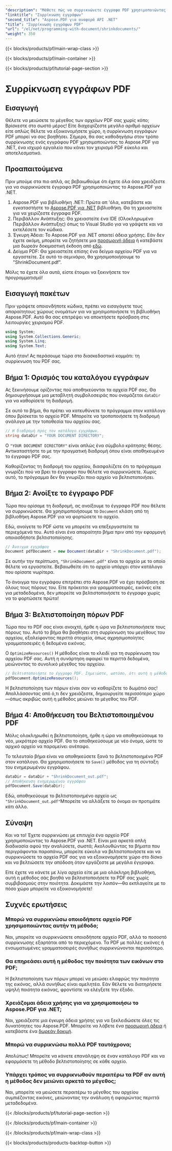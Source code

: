 ```yaml
---
"description": "Μάθετε πώς να συρρικνώνετε έγγραφα PDF χρησιμοποιώντας το Aspose.PDF για .NET σε αυτόν τον οδηγό βήμα προς βήμα. Βελτιστοποιήστε τους πόρους PDF και μειώστε το μέγεθος του αρχείου χωρίς συμβιβασμούς στην ποιότητα."
"linktitle": "Συρρίκνωση εγγράφων"
"second_title": "Aspose.PDF για αναφορά API .NET"
"title": "Συρρίκνωση εγγράφων PDF"
"url": "/el/net/programming-with-document/shrinkdocuments/"
"weight": 350
---
```


{{< blocks/products/pf/main-wrap-class >}}

{{< blocks/products/pf/main-container >}}

{{< blocks/products/pf/tutorial-page-section >}}

# Συρρίκνωση εγγράφων PDF

## Εισαγωγή

Θέλετε να μειώσετε το μέγεθος των αρχείων PDF σας χωρίς κόπο; Βρίσκεστε στο σωστό μέρος! Είτε διαχειρίζεστε μεγάλο αριθμό αρχείων είτε απλώς θέλετε να εξοικονομήσετε χώρο, η συρρίκνωση εγγράφων PDF μπορεί να σας βοηθήσει. Σήμερα, θα σας καθοδηγήσω στον τρόπο συρρίκνωσης ενός εγγράφου PDF χρησιμοποιώντας το Aspose.PDF για .NET, ένα ισχυρό εργαλείο που κάνει τον χειρισμό PDF εύκολο και αποτελεσματικό.

## Προαπαιτούμενα

Πριν μπούμε στα πιο απλά, ας βεβαιωθούμε ότι έχετε όλα όσα χρειάζεστε για να συρρικνώσετε έγγραφα PDF χρησιμοποιώντας το Aspose.PDF για .NET.

1. Aspose.PDF για βιβλιοθήκη .NET: Πρώτα απ 'όλα, κατεβάστε και εγκαταστήστε το [Aspose.PDF για .NET](https://releases.aspose.com/pdf/net/) βιβλιοθήκη. Θα τη χρειαστείτε για να χειρίζεστε έγγραφα PDF.
2. Περιβάλλον Ανάπτυξης: Θα χρειαστείτε ένα IDE (Ολοκληρωμένο Περιβάλλον Ανάπτυξης) όπως το Visual Studio για να γράψετε και να εκτελέσετε τον κώδικα.
3. Έγκυρη Άδεια: Το Aspose.PDF για .NET απαιτεί άδεια χρήσης. Εάν δεν έχετε ακόμη, μπορείτε να ζητήσετε μια [προσωρινή άδεια](https://purchase.aspose.com/temporary-license/) ή κατεβάστε μια δωρεάν δοκιμαστική έκδοση από [εδώ](https://releases.aspose.com/).
4. Δείγμα PDF: Θα χρειαστείτε επίσης ένα δείγμα αρχείου PDF για να εργαστείτε. Σε αυτό το σεμινάριο, θα χρησιμοποιήσουμε το "ShrinkDocument.pdf".

Μόλις τα έχετε όλα αυτά, είστε έτοιμοι να ξεκινήσετε τον προγραμματισμό!


## Εισαγωγή πακέτων

Πριν γράψετε οποιονδήποτε κώδικα, πρέπει να εισαγάγετε τους απαραίτητους χώρους ονομάτων για να χρησιμοποιήσετε τη βιβλιοθήκη Aspose.PDF. Αυτό θα σας επιτρέψει να αποκτήσετε πρόσβαση στις λειτουργίες χειρισμού PDF.

```csharp
using System;
using System.Collections.Generic;
using System.Linq;
using System.Text;
```

Αυτό ήταν! Ας περάσουμε τώρα στο διασκεδαστικό κομμάτι: τη συρρίκνωση του PDF σας.

## Βήμα 1: Ορισμός του καταλόγου εγγράφων

Ας ξεκινήσουμε ορίζοντας πού αποθηκεύονται τα αρχεία PDF σας. Θα δημιουργήσουμε μια μεταβλητή συμβολοσειράς που ονομάζεται `dataDir` για να καθορίσετε τη διαδρομή.

Σε αυτό το βήμα, θα πρέπει να κατευθύνετε το πρόγραμμα στον κατάλογο όπου βρίσκεται το αρχείο PDF. Μπορείτε να τροποποιήσετε τη διαδρομή ανάλογα με την τοποθεσία του αρχείου σας.

```csharp
// Η διαδρομή προς τον κατάλογο εγγράφων.
string dataDir = "YOUR DOCUMENT DIRECTORY";
```

Ο `"YOUR DOCUMENT DIRECTORY"` είναι απλώς ένα σύμβολο κράτησης θέσης. Αντικαταστήστε το με την πραγματική διαδρομή όπου είναι αποθηκευμένο το έγγραφο PDF σας.

Καθορίζοντας τη διαδρομή του αρχείου, διασφαλίζετε ότι το πρόγραμμα γνωρίζει πού να βρει το έγγραφο που θέλετε να συρρικνώσετε. Χωρίς αυτό, το πρόγραμμα δεν θα γνωρίζει ποιο αρχείο να βελτιστοποιήσει.


## Βήμα 2: Ανοίξτε το έγγραφο PDF

Τώρα που ορίσαμε τη διαδρομή, ας ανοίξουμε το έγγραφο PDF που θέλετε να συρρικνώσετε. Θα χρησιμοποιήσουμε το `Document` κλάση από τη βιβλιοθήκη Aspose.PDF για να φορτώσετε το αρχείο.

Εδώ, ανοίγετε το PDF ώστε να μπορείτε να επεξεργαστείτε τα περιεχόμενά του. Αυτό είναι ένα απαραίτητο βήμα πριν από την εφαρμογή οποιασδήποτε βελτιστοποίησης.

```csharp
// Άνοιγμα εγγράφου
Document pdfDocument = new Document(dataDir + "ShrinkDocument.pdf");
```

Σε αυτήν την περίπτωση, `"ShrinkDocument.pdf"` είναι το αρχείο με το οποίο θέλετε να εργαστείτε. Βεβαιωθείτε ότι το αρχείο υπάρχει στον κατάλογο που ορίσατε νωρίτερα.

Το άνοιγμα του εγγράφου επιτρέπει στο Aspose.PDF να έχει πρόσβαση σε όλους τους πόρους του. Είτε πρόκειται για γραμματοσειρές, εικόνες είτε για μεταδεδομένα, δεν μπορείτε να βελτιστοποιήσετε το έγγραφο χωρίς να το φορτώσετε πρώτα!

## Βήμα 3: Βελτιστοποίηση πόρων PDF

Τώρα που το PDF σας είναι ανοιχτό, ήρθε η ώρα να βελτιστοποιήσετε τους πόρους του. Αυτό το βήμα θα βοηθήσει στη συρρίκνωση του μεγέθους του αρχείου, εξαλείφοντας περιττά στοιχεία, όπως αχρησιμοποίητες γραμματοσειρές ή δεδομένα εικόνας.

Ο `OptimizeResources()` Η μέθοδος είναι το κλειδί για τη συρρίκνωση του αρχείου PDF σας. Αυτή η συνάρτηση αφαιρεί τα περιττά δεδομένα, μειώνοντας το συνολικό μέγεθος του αρχείου.

```csharp
// Βελτιστοποιήστε το έγγραφο PDF. Σημειώστε, ωστόσο, ότι αυτή η μέθοδος δεν μπορεί να εγγυηθεί τη συρρίκνωση του εγγράφου.
pdfDocument.OptimizeResources();
```

Η βελτιστοποίηση των πόρων είναι σαν να καθαρίζετε το δωμάτιό σας! Απαλλάσσοντας από ό,τι δεν χρειάζεστε, δημιουργείτε περισσότερο χώρο—όπως ακριβώς αυτή η μέθοδος μειώνει το μέγεθος του PDF.

## Βήμα 4: Αποθήκευση του Βελτιστοποιημένου PDF

Μόλις ολοκληρωθεί η βελτιστοποίηση, ήρθε η ώρα να αποθηκεύσουμε το νέο, μικρότερο αρχείο PDF. Θα το αποθηκεύσουμε με νέο όνομα, ώστε το αρχικό αρχείο να παραμείνει ανέπαφο.

Το τελευταίο βήμα είναι να αποθηκεύσετε ξανά το βελτιστοποιημένο PDF στον κατάλογο. Θα χρησιμοποιήσετε το `Save()` μέθοδος για τη σύνταξη του ενημερωμένου εγγράφου.

```csharp
dataDir = dataDir + "ShrinkDocument_out.pdf";
// Αποθήκευση ενημερωμένου εγγράφου
pdfDocument.Save(dataDir);
```

Εδώ, αποθηκεύουμε το βελτιστοποιημένο αρχείο ως `"ShrinkDocument_out.pdf"`Μπορείτε να αλλάξετε το όνομα αν προτιμάτε κάτι άλλο.

## Σύναψη

Και να το! Έχετε συρρικνώσει με επιτυχία ένα αρχείο PDF χρησιμοποιώντας το Aspose.PDF για .NET. Είναι μια αρκετά απλή διαδικασία αφού την αναλύσετε, σωστά; Ακολουθώντας τα βήματα που περιγράφονται παραπάνω, μπορείτε εύκολα να βελτιστοποιήσετε και να συρρικνώσετε τα αρχεία PDF σας για να εξοικονομήσετε χώρο στο δίσκο και να βελτιώσετε την απόδοση όταν εργάζεστε με μεγάλα έγγραφα.

Είτε έχετε να κάνετε με λίγα αρχεία είτε με μια ολόκληρη βιβλιοθήκη, αυτή η μέθοδος σάς βοηθά να βελτιστοποιήσετε τα PDF σας χωρίς συμβιβασμούς στην ποιότητα. Δοκιμάστε την λοιπόν—θα εκπλαγείτε με το πόσο χώρο μπορείτε να εξοικονομήσετε!

## Συχνές ερωτήσεις

### Μπορώ να συρρικνώσω οποιοδήποτε αρχείο PDF χρησιμοποιώντας αυτήν τη μέθοδο;
Ναι, μπορείτε να συρρικνώσετε οποιοδήποτε αρχείο PDF, αλλά το ποσοστό συρρίκνωσης εξαρτάται από το περιεχόμενο. Τα PDF με πολλές εικόνες ή ενσωματωμένες γραμματοσειρές συνήθως συρρικνώνονται περισσότερο.

### Θα επηρεάσει αυτή η μέθοδος την ποιότητα των εικόνων στο PDF;
Η βελτιστοποίηση των πόρων μπορεί να μειώσει ελαφρώς την ποιότητα της εικόνας, αλλά συνήθως είναι αμελητέα. Εάν θέλετε να διατηρήσετε υψηλή ποιότητα εικόνας, φροντίστε να ελέγξετε την έξοδο.

### Χρειάζομαι άδεια χρήσης για να χρησιμοποιήσω το Aspose.PDF για .NET;
Ναι, χρειάζεστε μια έγκυρη άδεια χρήσης για να ξεκλειδώσετε όλες τις δυνατότητες του Aspose.PDF. Μπορείτε να λάβετε ένα [προσωρινή άδεια](https://purchase.aspose.com/temporary-license/) ή κατεβάστε ένα [δωρεάν δοκιμή](https://releases.aspose.com/).

### Μπορώ να συρρικνώσω πολλά PDF ταυτόχρονα;
Απολύτως! Μπορείτε να κάνετε επανάληψη σε έναν κατάλογο PDF και να εφαρμόσετε τη μέθοδο βελτιστοποίησης σε κάθε αρχείο.

### Υπάρχει τρόπος να συρρικνωθούν περαιτέρω τα PDF αν αυτή η μέθοδος δεν μειώνει αρκετά το μέγεθος;
Ναι, μπορείτε να μειώσετε περαιτέρω το μέγεθος του αρχείου συμπιέζοντας εικόνες, μειώνοντας την ανάλυση ή αφαιρώντας περιττά μεταδεδομένα.

{{< /blocks/products/pf/tutorial-page-section >}}

{{< /blocks/products/pf/main-container >}}

{{< /blocks/products/pf/main-wrap-class >}}

{{< blocks/products/products-backtop-button >}}